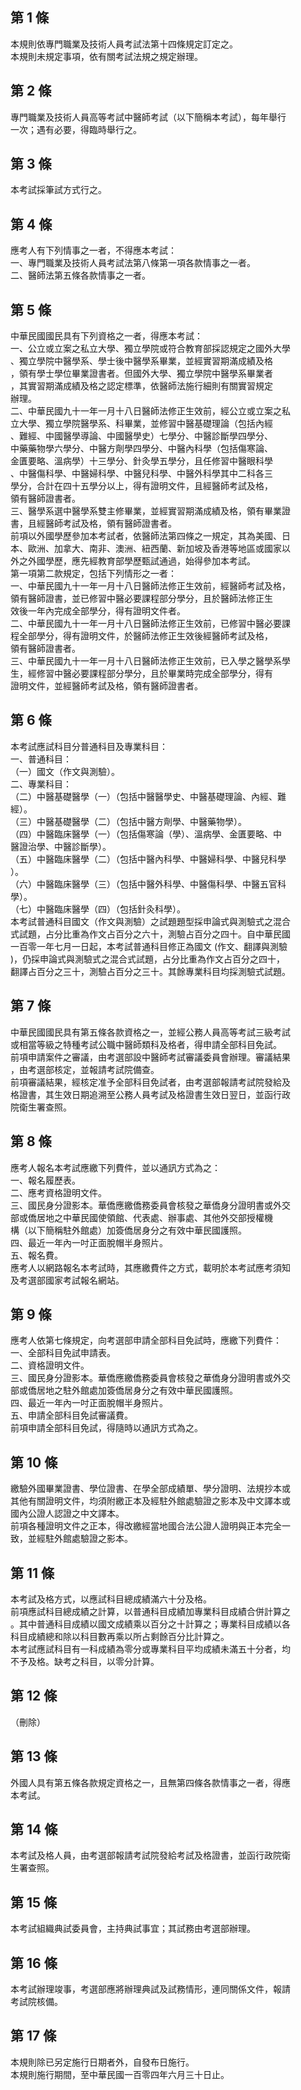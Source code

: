 第 1 條
-------
本規則依專門職業及技術人員考試法第十四條規定訂定之。  
本規則未規定事項，依有關考試法規之規定辦理。

第 2 條
-------
專門職業及技術人員高等考試中醫師考試（以下簡稱本考試），每年舉行  
一次；遇有必要，得臨時舉行之。

第 3 條
-------
本考試採筆試方式行之。

第 4 條
-------
應考人有下列情事之一者，不得應本考試：   
一、專門職業及技術人員考試法第八條第一項各款情事之一者。   
二、醫師法第五條各款情事之一者。

第 5 條
-------
中華民國國民具有下列資格之一者，得應本考試：  
一、公立或立案之私立大學、獨立學院或符合教育部採認規定之國外大學  
    、獨立學院中醫學系、學士後中醫學系畢業，並經實習期滿成績及格  
    ，領有學士學位畢業證書者。但國外大學、獨立學院中醫學系畢業者  
    ，其實習期滿成績及格之認定標準，依醫師法施行細則有關實習規定  
    辦理。  
二、中華民國九十一年一月十八日醫師法修正生效前，經公立或立案之私  
    立大學、獨立學院醫學系、科畢業，並修習中醫基礎理論（包括內經  
    、難經、中國醫學導論、中國醫學史）七學分、中醫診斷學四學分、  
    中藥藥物學六學分、中醫方劑學四學分、中醫內科學（包括傷寒論、  
    金匱要略、溫病學）十三學分、針灸學五學分，且任修習中醫眼科學  
    、中醫傷科學、中醫婦科學、中醫兒科學、中醫外科學其中二科各三  
    學分，合計在四十五學分以上，得有證明文件，且經醫師考試及格，  
    領有醫師證書者。  
三、醫學系選中醫學系雙主修畢業，並經實習期滿成績及格，領有畢業證  
    書，且經醫師考試及格，領有醫師證書者。  
前項以外國學歷參加本考試者，依醫師法第四條之一規定，其為美國、日  
本、歐洲、加拿大、南非、澳洲、紐西蘭、新加坡及香港等地區或國家以  
外之外國學歷，應先經教育部學歷甄試通過，始得參加本考試。  
第一項第二款規定，包括下列情形之一者：  
一、中華民國九十一年一月十八日醫師法修正生效前，經醫師考試及格，  
    領有醫師證書，並已修習中醫必要課程部分學分，且於醫師法修正生  
    效後一年內完成全部學分，得有證明文件者。  
二、中華民國九十一年一月十八日醫師法修正生效前，已修習中醫必要課  
    程全部學分，得有證明文件，於醫師法修正生效後經醫師考試及格，  
    領有醫師證書者。  
三、中華民國九十一年一月十八日醫師法修正生效前，已入學之醫學系學  
    生，經修習中醫必要課程部分學分，且於畢業時完成全部學分，得有  
    證明文件，並經醫師考試及格，領有醫師證書者。

第 6 條
-------
本考試應試科目分普通科目及專業科目：  
一、普通科目：  
（一）國文（作文與測驗）。  
二、專業科目：  
（二）中醫基礎醫學（一）（包括中醫醫學史、中醫基礎理論、內經、難  
      經）。  
（三）中醫基礎醫學（二）（包括中醫方劑學、中醫藥物學）。  
（四）中醫臨床醫學（一）（包括傷寒論（學）、溫病學、金匱要略、中  
      醫證治學、中醫診斷學）。  
（五）中醫臨床醫學（二）（包括中醫內科學、中醫婦科學、中醫兒科學  
      ）。  
（六）中醫臨床醫學（三）（包括中醫外科學、中醫傷科學、中醫五官科  
      學）。  
（七）中醫臨床醫學（四）（包括針灸科學）。  
本考試普通科目國文（作文與測驗）之試題題型採申論式與測驗式之混合  
式試題，占分比重為作文占百分之六十，測驗占百分之四十。自中華民國  
一百零一年七月一日起，本考試普通科目修正為國文 (作文、翻譯與測驗  
)，仍採申論式與測驗式之混合式試題，占分比重為作文占百分之四十，  
翻譯占百分之三十，測驗占百分之三十。其餘專業科目均採測驗式試題。

第 7 條
-------
中華民國國民具有第五條各款資格之一，並經公務人員高等考試三級考試  
或相當等級之特種考試公職中醫師類科及格者，得申請全部科目免試。  
前項申請案件之審議，由考選部設中醫師考試審議委員會辦理。審議結果  
，由考選部核定，並報請考試院備查。  
前項審議結果，經核定准予全部科目免試者，由考選部報請考試院發給及  
格證書，其生效日期追溯至公務人員考試及格證書生效日翌日，並函行政  
院衛生署查照。　　

第 8 條
-------
應考人報名本考試應繳下列費件，並以通訊方式為之：   
一、報名履歷表。   
二、應考資格證明文件。   
三、國民身分證影本。華僑應繳僑務委員會核發之華僑身分證明書或外交  
    部或僑居地之中華民國使領館、代表處、辦事處、其他外交部授權機  
    構（以下簡稱駐外館處）加簽僑居身分之有效中華民國護照。　　  
四、最近一年內一吋正面脫帽半身照片。   
五、報名費。   
應考人以網路報名本考試時，其應繳費件之方式，載明於本考試應考須知  
及考選部國家考試報名網站。

第 9 條
-------
應考人依第七條規定，向考選部申請全部科目免試時，應繳下列費件：   
一、全部科目免試申請表。   
二、資格證明文件。   
三、國民身分證影本。華僑應繳僑務委員會核發之華僑身分證明書或外交  
    部或僑居地之駐外館處加簽僑居身分之有效中華民國護照。  
四、最近一年內一吋正面脫帽半身照片。   
五、申請全部科目免試審議費。   
前項申請全部科目免試，得隨時以通訊方式為之。

第 10 條
--------
繳驗外國畢業證書、學位證書、在學全部成績單、學分證明、法規抄本或  
其他有關證明文件，均須附繳正本及經駐外館處驗證之影本及中文譯本或  
國內公證人認證之中文譯本。  
前項各種證明文件之正本，得改繳經當地國合法公證人證明與正本完全一  
致，並經駐外館處驗證之影本。

第 11 條
--------
本考試及格方式，以應試科目總成績滿六十分及格。   
前項應試科目總成績之計算，以普通科目成績加專業科目成績合併計算之  
。其中普通科目成績以國文成績乘以百分之十計算之；專業科目成績以各  
科目成績總和除以科目數再乘以所占剩餘百分比計算之。  
本考試應試科目有一科成績為零分或專業科目平均成績未滿五十分者，均  
不予及格。缺考之科目，以零分計算。

第 12 條
--------
（刪除）

第 13 條
--------
外國人具有第五條各款規定資格之一，且無第四條各款情事之一者，得應  
本考試。

第 14 條
--------
本考試及格人員，由考選部報請考試院發給考試及格證書，並函行政院衛  
生署查照。　

第 15 條
--------
本考試組織典試委員會，主持典試事宜；其試務由考選部辦理。

第 16 條
--------
本考試辦理竣事，考選部應將辦理典試及試務情形，連同關係文件，報請  
考試院核備。

第 17 條
--------
本規則除已另定施行日期者外，自發布日施行。  
本規則施行期間，至中華民國一百零四年六月三十日止。

